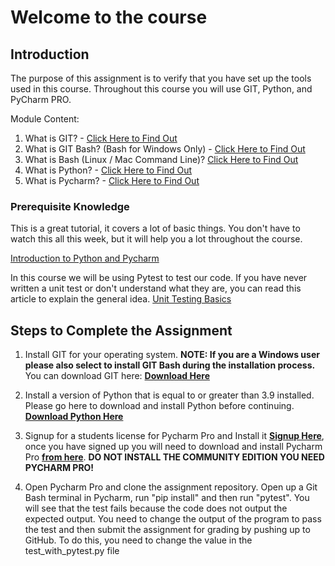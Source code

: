# Welcome to the course

## Introduction
The purpose of this assignment is to verify that you have set up the tools used in this course. Throughout this course you will use GIT, Python, and PyCharm PRO.

Module Content:

1. What is GIT? - [Click Here to Find Out](https://www.youtube.com/watch?v=2ReR1YJrNOM)
2. What is GIT Bash? (Bash for Windows Only) - [Click Here to Find Out](https://www.youtube.com/watch?v=oQc-2gsjgDg)
3. What is Bash (Linux / Mac Command Line)? [Click Here to Find Out](https://www.youtube.com/watch?v=I4EWvMFj37g)
4. What is Python? - [Click Here to Find Out](https://www.youtube.com/watch?v=Y8Tko2YC5hA)
5. What is Pycharm? - [Click Here to Find Out](https://www.youtube.com/watch?v=Jt0fNgJr400)

### Prerequisite Knowledge

This is a great tutorial, it covers a lot of basic things.  You don't have to watch this all this week, but it will help you a lot throughout the course.

[Introduction to Python and Pycharm](https://www.youtube.com/watch?v=LzYNWme1W6Q)

In this course we will be using Pytest to test our code. If you have never written a unit test or don't understand what
they are, you can read this article to explain the general idea.  [Unit Testing Basics](https://realpython.com/pytest-python-testing/)


## Steps to Complete the Assignment

1. Install GIT for your operating system.  **NOTE:  If you are a Windows user please also select to install GIT Bash during the installation process.** You can download GIT here: **[Download Here](https://git-scm.com/downloads)**

2. Install a version of Python that is equal to or greater than 3.9
installed. Please go here to download and install Python before continuing. **[Download Python Here](https://www.python.org/downloads/)**

3. Signup for a students license for Pycharm Pro and Install it **[Signup Here](https://www.jetbrains.com/community/education/#students)**, once you have signed up you will need to download and install Pycharm Pro **[from here](https://www.jetbrains.com/pycharm/)**.  **DO NOT INSTALL THE COMMUNITY EDITION YOU NEED PYCHARM PRO!**

4. Open Pycharm Pro and clone the assignment repository.  Open up a Git Bash terminal in Pycharm, run "pip install" and then run "pytest".  You will see that the test fails because the code does not output the expected output.   You need to change the output of the program to pass the test and then submit the assignment for grading by pushing up to GitHub. To do this, you need to change the value in the test_with_pytest.py file



